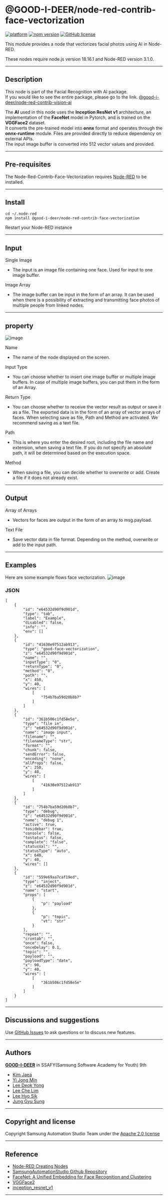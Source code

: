 # @GOOD-I-DEER/node-red-contrib-face-vectorization

[![platform](https://img.shields.io/badge/platform-Node--RED-red)](https://nodered.org)
[![npm version](https://badge.fury.io/js/@good-i-deer%2Fnode-red-contrib-face-vectorization.svg)](https://badge.fury.io/js/@good-i-deer%2Fnode-red-contrib-face-vectorization)
[![GitHub license](https://img.shields.io/github/license/GOOD-I-DEER/node-red-contrib-face-vectorization)](https://github.com/GOOD-I-DEER/node-red-contrib-face-vectorization/blob/main/LICENSE)

This module provides a node that vectorizes facial photos using AI in Node-RED.

These nodes require node.js version 18.16.1 and Node-RED version 3.1.0.

<hr>

## Description

This node is part of the Facial Recognition with AI package.  
If you would like to see the entire package, please go to the link.
[@good-i-deer/node-red-contrib-vision-ai](https://www.npmjs.com/package/@good-i-deer/node-red-contrib-vision-ai)

The **AI** used in this node uses the **Inception ResNet v1** architecture, an implementation of the **FaceNet** model in Pytorch, and is trained on the **VGGFace2** dataset.  
It converts the pre-trained model into **onnx** format and operates through the **onnx-runtime** module. Files are provided directly to reduce dependency on external APIs.  
The input image buffer is converted into 512 vector values and provided.

<hr>

## Pre-requisites

The Node-Red-Contrib-Face-Vectorization requires [Node-RED](https://nodered.org) to be installed.

<hr>

## Install

```
cd ~/.node-red
npm install @good-i-deer/node-red-contrib-face-vectorization
```

Restart your Node-RED instance

<hr>

## Input

Single Image

- The input is an image file containing one face. Used for input to one image buffer.

Image Array

- The image buffer can be input in the form of an array. It can be used when there is a possibility of extracting and transmitting face photos of multiple people from linked nodes.
<hr>

## property

![image](https://github.com/GOOD-I-DEER/node-red-contrib-face-vectorization/assets/112360329/004b2539-aaaf-4b77-83fd-c80c02aa79db)

Name

- The name of the node displayed on the screen.

Input Type

- You can choose whether to insert one image buffer or multiple image buffers. In case of multiple image buffers, you can put them in the form of an Array.

Return Type

- You can choose whether to receive the vector result as output or save it as a file. The exported data is in the form of an array of vector arrays of faces. When selecting save as file, Path and Method are activated. We recommend saving as a text file.

Path

- This is where you enter the desired root, including the file name and extension, when saving a text file. If you do not specify an absolute path, it will be determined based on the execution space.

Method

- When saving a file, you can decide whether to overwrite or add. Create a file if it does not already exist.
<hr>

## Output

Array of Arrays

- Vectors for faces are output in the form of an array to msg.payload.

Text File

- Save vector data in file format. Depending on the method, overwrite or add to the input path.
<hr>

## Examples

Here are some example flows face vectorization.
![image](https://github.com/GOOD-I-DEER/node-red-contrib-face-vectorization/assets/112360329/99ba056e-e104-417c-ba4c-9a94747d65da)

### JSON

```
[
    {
        "id": "e64532d90f9d901d",
        "type": "tab",
        "label": "Example",
        "disabled": false,
        "info": "",
        "env": []
    },
    {
        "id": "41638e97512ab913",
        "type": "good-face-vectorization",
        "z": "e64532d90f9d901d",
        "name": "",
        "inputType": "0",
        "returnType": "0",
        "method": "0",
        "path": "",
        "x": 450,
        "y": 40,
        "wires": [
            [
                "754b7ba59d20b8b7"
            ]
        ]
    },
    {
        "id": "361b506c1fd58e5e",
        "type": "file in",
        "z": "e64532d90f9d901d",
        "name": "image input",
        "filename": "",
        "filenameType": "str",
        "format": "",
        "chunk": false,
        "sendError": false,
        "encoding": "none",
        "allProps": false,
        "x": 250,
        "y": 40,
        "wires": [
            [
                "41638e97512ab913"
            ]
        ]
    },
    {
        "id": "754b7ba59d20b8b7",
        "type": "debug",
        "z": "e64532d90f9d901d",
        "name": "debug 1",
        "active": true,
        "tosidebar": true,
        "console": false,
        "tostatus": false,
        "complete": "false",
        "statusVal": "",
        "statusType": "auto",
        "x": 640,
        "y": 40,
        "wires": []
    },
    {
        "id": "559e69aa7caf19ed",
        "type": "inject",
        "z": "e64532d90f9d901d",
        "name": "start",
        "props": [
            {
                "p": "payload"
            },
            {
                "p": "topic",
                "vt": "str"
            }
        ],
        "repeat": "",
        "crontab": "",
        "once": false,
        "onceDelay": 0.1,
        "topic": "",
        "payload": "",
        "payloadType": "date",
        "x": 90,
        "y": 40,
        "wires": [
            [
                "361b506c1fd58e5e"
            ]
        ]
    }
]
```

<hr>

## Discussions and suggestions

Use [GitHub Issues](https://github.com/GOOD-I-DEER/node-red-contrib-face-vectorization/issues) to ask questions or to discuss new features.

<hr>

## Authors

[**GOOD-I-DEER**](https://github.com/GOOD-I-DEER) in SSAFY(Samsung Software Academy for Youth) 9th

- [Kim Jaea](https://github.com/kimjaea)
- [Yi Jong Min](https://github.com/chickennight)
- [Lee Deok Yong](https://github.com/Gitgloo)
- [Lee Che Lim](https://github.com/leecr1215)
- [Lee Hyo Sik](https://github.com/hy06ix)
- [Jung Gyu Sung](https://github.com/ramaking)
<hr>

## Copyright and license

Copyright Samsung Automation Studio Team under the [Apache 2.0 license](https://www.apache.org/licenses/LICENSE-2.0)

<hr>

## Reference

- [Node-RED Creating Nodes](https://nodered.org/docs/creating-nodes/)
- [SamsungAutomationStudio Github Repository](https://github.com/Samsung/SamsungAutomationStudio)
- [FaceNet: A Unified Embedding for Face Recognition and Clustering](https://www.cv-foundation.org/openaccess/content_cvpr_2015/papers/Schroff_FaceNet_A_Unified_2015_CVPR_paper.pdf)
- [VGGFace2](https://paperswithcode.com/dataset/vggface2-1)
- [inception_resnet_v1](https://github.com/timesler/facenet-pytorch/blob/master/models/inception_resnet_v1.py)
<hr>
